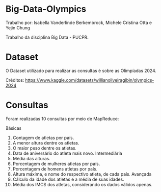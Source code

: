 # Big-Data-Olympics

Trabalho por: Isabella Vanderlinde Berkembrock, Michele Cristina Otta e Yejin Chung


Trabalho da disciplina Big Data - PUCPR.

# Dataset
O Dataset utilizado para realizar as consultas é sobre as Olimpíadas 2024. 


Créditos: https://www.kaggle.com/datasets/willianoliveiragibin/olympics-2024

# Consultas
Foram realizadas 10 consultas por meio de MapReduce:

Básicas
1) Contagem de atletas por país.
2) A menor altura dentre os atletas.
3) O maior peso dentre os atletas.
4) Data de aniversário do atleta mais novo.
Intermediária
5) Média das alturas.
6) Porcentagem de mulheres atletas por país.
7) Porcentagem de homens atletas por país.
8) Altura máxima, e nome do respectivo atleta, de cada país.
Avançada
9) Cálculo da idade dos atletas e a média de suas idades.
10) Média dos IMCS dos atletas, considerando os dados válidos apenas.
